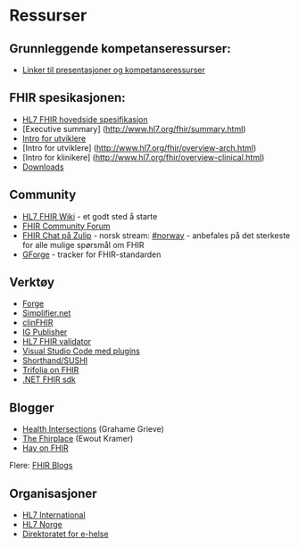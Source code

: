 # Ressurser


## Grunnleggende kompetanseressurser: 
* [Linker til presentasjoner og kompetanseressurser](introduction.md)


## FHIR spesikasjonen:

* [HL7 FHIR hovedside spesifikasjon](https://www.hl7.org/fhir/) 
* [Executive summary] (http://www.hl7.org/fhir/summary.html)
* [Intro for utviklere](http://www.hl7.org/fhir/overview-dev.html)
* [Intro for utviklere] (http://www.hl7.org/fhir/overview-arch.html)
* [Intro for klinikere] (http://www.hl7.org/fhir/overview-clinical.html)
* [Downloads](http://hl7.org/fhir/downloads.html)

## Community

* [HL7 FHIR Wiki](http://wiki.hl7.org/index.php?title=FHIR) - et godt sted å starte
* [FHIR Community Forum](http://community.fhir.org/)
* [FHIR Chat på Zulip](https://chat.fhir.org/login/) - norsk stream: [#norway](https://chat.fhir.org/#narrow/stream/179226-norway) - anbefales på det sterkeste for alle mulige spørsmål om FHIR
* [GForge](https://gforge.hl7.org/gf/project/fhir/) - tracker for FHIR-standarden

## Verktøy

* [Forge](https://fhir.furore.com/forge/)
* [Simplifier.net](https://simplifier.net/)
* [clinFHIR](http://clinfhir.com/)
* [IG Publisher](https://confluence.hl7.org/display/FHIR/IG+Publisher+Documentation)
* [HL7 FHIR validator](https://confluence.hl7.org/display/FHIR/Using+the+FHIR+Validator)
* [Visual Studio Code med plugins](https://code.visualstudio.com/)
* [Shorthand/SUSHI](https://github.com/FHIR/sushi)
* [Trifolia on FHIR](https://trifolia-fhir.lantanagroup.com/lantana_hapi_r4/home)
* [.NET FHIR sdk](https://github.com/FirelyTeam/firely-net-sdk)

## Blogger

* [Health Intersections](http://www.healthintersections.com.au/) (Grahame Grieve)
* [The Fhirplace](https://thefhirplace.com/) (Ewout Kramer)
* [Hay on FHIR](https://fhirblog.com/)

Flere: [FHIR Blogs](http://wiki.hl7.org/index.php?title=FHIR_Blogs)

## Organisasjoner

* [HL7 International](http://www.hl7.org/)
* [HL7 Norge](https://www.hl7.no/)
* [Direktoratet for e-helse](https://www.ehelse.no)

